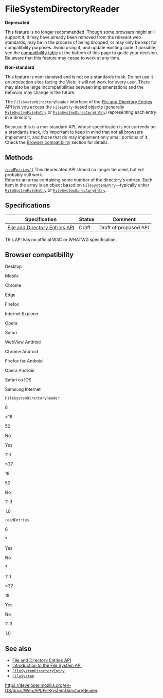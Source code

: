 # FileSystemDirectoryReader

**Deprecated**

This feature is no longer recommended. Though some browsers might still support it, it may have already been removed from the relevant web standards, may be in the process of being dropped, or may only be kept for compatibility purposes. Avoid using it, and update existing code if possible; see the [compatibility table](#browser_compatibility) at the bottom of this page to guide your decision. Be aware that this feature may cease to work at any time.

**Non-standard**

This feature is non-standard and is not on a standards track. Do not use it on production sites facing the Web: it will not work for every user. There may also be large incompatibilities between implementations and the behavior may change in the future.

The `FileSystemDirectoryReader` interface of the [File and Directory Entries API](file_and_directory_entries_api) lets you access the [`FileEntry`](filesystemfileentry)-based objects (generally [`FileSystemFileEntry`](filesystemfileentry) or [`FileSystemDirectoryEntry`](filesystemdirectoryentry)) representing each entry in a directory.

Because this is a non-standard API, whose specification is not currently on a standards track, it's important to keep in mind that not all browsers implement it, and those that do may implement only small portions of it. Check the [Browser compatibility](#browser_compatibility) section for details.

## Methods

[`readEntries()`](filesystemdirectoryreader/readentries) <span class="icon deprecated" viewbox="0 0 100 100" xmlns="http://www.w3.org/2000/svg" role="img"> This deprecated API should no longer be used, but will probably still work. </span>  
Returns an array containing some number of the directory's entries. Each item in the array is an object based on [`FileSystemEntry`](filesystementry)—typically either [`FileSystemFileEntry`](filesystemfileentry) or [`FileSystemDirectoryEntry`](filesystemdirectoryentry).

## Specifications

<table><thead><tr class="header"><th>Specification</th><th>Status</th><th>Comment</th></tr></thead><tbody><tr class="odd"><td><a href="https://wicg.github.io/entries-api/">File and Directory Entries API</a></td><td><span class="spec-draft">Draft</span></td><td>Draft of proposed API</td></tr></tbody></table>

This API has no official W3C or WHATWG specification.

## Browser compatibility

Desktop

Mobile

Chrome

Edge

Firefox

Internet Explorer

Opera

Safari

WebView Android

Chrome Android

Firefox for Android

Opera Android

Safari on IOS

Samsung Internet

`FileSystemDirectoryReader`

8

≤18

50

No

Yes

11.1

≤37

18

50

No

11.3

1.0

`readEntries`

8

?

Yes

No

?

11.1

≤37

18

Yes

No

11.3

1.0

## See also

- [File and Directory Entries API](file_and_directory_entries_api)
- [Introduction to the File System API](file_and_directory_entries_api/introduction)
- [`FileSystemDirectoryEntry`](filesystemdirectoryentry)
- [`FileSystem`](filesystem)

<a href="https://developer.mozilla.org/en-US/docs/Web/API/FileSystemDirectoryReader" class="_attribution-link">https://developer.mozilla.org/en-US/docs/Web/API/FileSystemDirectoryReader</a>
